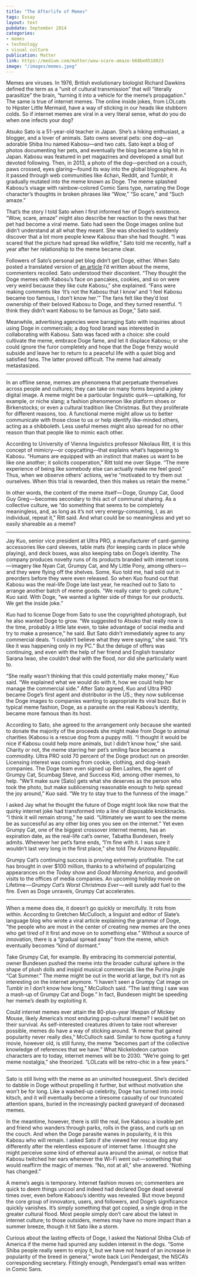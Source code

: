 ```yaml
---
title: "The Afterlife of Memes"
tags: Essay
layout: text
pubdate: September 2014
categories:
- memes
- technology
- visual culture
publication: Matter
link: https://medium.com/matter/wow-scare-amaze-b68be0518923
image: "/images/memes.jpeg"
---
```


Memes are viruses. In 1976, British evolutionary biologist Richard Dawkins defined the term as a “unit of cultural transmission” that will “literally parasitize” the brain, “turning it into a vehicle for the meme’s propagation.” The same is true of internet memes. The online inside jokes, from LOLcats to Hipster Little Mermaid, have a way of sticking in our heads like stubborn colds. So if internet memes are viral in a very literal sense, what do you do when one infects your dog?

Atsuko Sato is a 51-year-old teacher in Japan. She’s a hiking enthusiast, a blogger, and a lover of animals. Sato owns several pets: one dog—an adorable Shiba Inu named Kabosu—and two cats. Sato kept a blog of photos documenting her pets, and eventually the blog became a big hit in Japan. Kabosu was featured in pet magazines and developed a small but devoted following. Then, in 2013, a photo of the dog—perched on a couch, paws crossed, eyes glaring—found its way into the global blogosphere. As it passed through web communities like 4chan, Reddit, and Tumblr, it gradually mutated into the meme known as Doge. The meme splashed Kabosu’s visage with rainbow-colored Comic Sans type, narrating the Doge character’s thoughts in broken phrases like “Wow,” “So scare,” and “Such amaze.”

That’s the story I told Sato when I first informed her of Doge’s existence. “Wow, scare, amaze” might also describe her reaction to the news that her pet had become a viral meme. Sato had seen the Doge images online but didn’t understand at all what they meant. She was shocked to suddenly discover that a lot more people knew Kabosu than she had thought. “I was scared that the picture had spread like wildfire,” Sato told me recently, half a year after her relationship to the meme became clear.

Followers of Sato’s personal pet blog didn’t get Doge, either. When Sato posted a translated version of [an article](http://www.theverge.com/2013/12/31/5248762/doge-meme-rescue-dog-wow) I’d written about the meme, commenters recoiled. Sato understood their discontent. “They thought the Doge memes with Kabosu’s face on pancakes, cookies, and so on were very weird because they like cute Kabosu,” she explained. “Fans were making comments like ‘It’s not the Kabosu that I know’ and ‘I feel Kabosu became too famous, I don’t know her.’” The fans felt like they’d lost ownership of their beloved Kabosu to Doge, and they turned resentful. “I think they didn’t want Kabosu to be famous as Doge,” Sato said.

Meanwhile, advertising agencies were barraging Sato with inquiries about using Doge in commercials; a dog food brand was interested in collaborating with Kabosu. Sato was faced with a choice: she could cultivate the meme, embrace Doge fame, and let it displace Kabosu; or she could ignore the furor completely and hope that the Doge frenzy would subside and leave her to return to a peaceful life with a quiet blog and satisfied fans.
The latter proved difficult. The meme had already metastasized.

***

In an offline sense, memes are phenomena that perpetuate themselves across people and cultures; they can take on many forms beyond a jokey digital image. A meme might be a particular linguistic quirk — uptalking, for example, or niche slang; a fashion phenomenon like platform shoes or Birkenstocks; or even a cultural tradition like Christmas. But they proliferate for different reasons, too. A functional meme might allow us to better communicate with those close to us or help identify like-minded others, acting as a shibboleth. Less useful memes might also spread for no other reason than that people like to mimic each other.

According to University of Vienna linguistics professor Nikolaus Ritt, it is this concept of mimicry—or copycatting—that explains what’s happening to Kabosu. “Humans are equipped with an instinct that makes us want to be like one another; it solicits cooperation,” Ritt told me over Skype. “The mere experience of being like somebody else can actually make me feel good.” Thus, when we observe others’ actions, we’re “motivated to try them out ourselves. When this trial is rewarded, then this makes us retain the meme.”

In other words, the content of the meme itself — Doge, Grumpy Cat, Good Guy Greg — becomes secondary to this act of communal sharing. As a collective culture, we “do something that seems to be completely meaningless, and, as long as it’s not very energy-consuming, I, as an individual, repeat it,” Ritt said. And what could be so meaningless and yet so easily shareable as a meme?

***

Jay Kuo, senior vice president at Ultra PRO, a manufacturer of card-gaming accessories like card sleeves, table mats (for keeping cards in place while playing), and deck boxes, was also keeping tabs on Doge’s identity. The company produces novelty runs of its products branded with internet icons — imagery like Nyan Cat, Grumpy Cat, and My Little Pony, among others — and they were flying off the shelves. Some, Kuo told me, had sold out in preorders before they were even released. So when Kuo found out that Kabosu was the real-life Doge late last year, he reached out to Sato to arrange another batch of meme goods. “We really cater to geek culture,” Kuo said. With Doge, “we wanted a lighter side of things for our products. We get the inside joke.”

Kuo had to license Doge from Sato to use the copyrighted photograph, but he also wanted Doge to grow. “We suggested to Atsuko that really now is the time, probably a little late even, to take advantage of social media and try to make a presence,” he said. But Sato didn’t immediately agree to any commercial deals. “I couldn’t believe what they were saying,” she said. “It’s like it was happening only in my PC.” But the deluge of offers was continuing, and even with the help of her friend and English translator Sarana Iwao, she couldn’t deal with the flood, nor did she particularly want to.

“She really wasn’t thinking that this could potentially make money,” Kuo said. “We explained what we would do with it, how we could help her manage the commercial side.” After Sato agreed, Kuo and Ultra PRO became Doge’s first agent and distributor in the US.; they now sublicense the Doge images to companies wanting to appropriate its viral buzz. But in typical meme fashion, Doge, as a parasite on the real Kabosu’s identity, became more famous than its host.

According to Sato, she agreed to the arrangement only because she wanted to donate the majority of the proceeds she might make from Doge to animal charities (Kabosu is a rescue dog from a puppy mill). “I thought it would be nice if Kabosu could help more animals, but I didn’t know how,” she said. Charity or not, the meme starring her pet’s smiling face became a commodity. Ultra PRO sold 70 percent of the Doge product run on preorder. Licensing interest was coming from cookie, clothing, and dog-leash companies. The Doge team even signed up Ben Lashes, the agent of Grumpy Cat, Scumbag Steve, and Success Kid, among other memes, to help. “We’ll make sure [Sato] gets what she deserves as the person who took the photo, but make sublicensing reasonable enough to help spread the joy around,” Kuo said. “We try to stay true to the funness of the image.”

I asked Jay what he thought the future of Doge might look like now that the quirky internet joke had transformed into a line of disposable knickknacks. “I think it will remain strong,” he said. “Ultimately we want to see the meme be as successful as any other big ones you see on the internet.” Yet even Grumpy Cat, one of the biggest crossover internet memes, has an expiration date, as the real-life cat’s owner, Tabatha Bundesen, freely admits. Whenever her pet’s fame ends, “I’m fine with it. I was sure it wouldn’t last very long in the first place,” she told *The Arizona Republic*.

Grumpy Cat’s continuing success is proving extremely profitable. The cat has brought in over $100 million, thanks to a whirlwind of popularizing appearances on the *Today* show and *Good Morning America*, and goodwill visits to the offices of media companies. An upcoming holiday movie on Lifetime — *Grumpy Cat’s Worst Christmas Ever* — will surely add fuel to the fire. Even as Doge unravels, Grumpy Cat accelerates.

***

When a meme does die, it doesn’t go quickly or mercifully. It rots from within. According to Gretchen McCulloch, a linguist and editor of Slate’s language blog who wrote a viral article explaining the grammar of Doge, “the people who are most in the center of creating new memes are the ones who get tired of it first and move on to something else.” Without a source of innovation, there is a “gradual spread away” from the meme, which eventually becomes “kind of dormant.”

Take Grumpy Cat, for example. By embracing its commercial potential, owner Bundesen pushed the meme into the broader cultural sphere in the shape of plush dolls and insipid musical commercials like the Purina jingle “Cat Summer.” The meme might be out in the world at large, but it’s not as interesting on the internet anymore. “I haven’t seen a Grumpy Cat image on Tumblr in I don’t know how long,” McCulloch said. “The last thing I saw was a mash-up of Grumpy Cat and Doge.” In fact, Bundesen might be speeding her meme’s death by exploiting it.

Could internet memes ever attain the 80-plus-year lifespan of Mickey Mouse, likely America’s most enduring pop-cultural meme? I would bet on their survival. As self-interested creatures driven to take root wherever possible, memes do have a way of sticking around. “A meme that gained popularity never really dies,” McCulloch said. Similar to how quoting a funny movie, however old, is still funny, the meme “becomes part of the collective knowledge of references that we have.” What Nickelodeon cartoon characters are to today, internet memes will be to 2030. “We’re going to get meme nostalgia,” she theorized. “LOLcats will be retro-chic in a few years.”

***

Sato is still living with the meme as an uninvited houseguest. She’s decided to dabble in Doge without propelling it further, but without motivation she won’t be for long. Like a washed-up celebrity, Doge has turned into ironic kitsch, and it will eventually become a tiresome casualty of our truncated attention spans, buried in the increasingly packed graveyard of deceased memes.

In the meantime, however, there is still the real, live Kabosu: a lovable pet and friend who wanders through parks, rolls in the grass, and curls up on the couch. And when the Doge parasite wanes in popularity, it is this Kabosu who will remain. I asked Sato if she viewed her rescue dog any differently after the relentless exposure of internet fame. I thought she might perceive some kind of ethereal aura around the animal, or notice that Kabosu twitched her ears whenever the Wi-Fi went out — something that would reaffirm the magic of memes. “No, not at all,” she answered. “Nothing has changed.”

A meme’s aegis is temporary. Internet fashion moves on; commenters are quick to deem things uncool and indeed had declared Doge dead several times over, even before Kabosu’s identity was revealed. But move beyond the core group of innovators, users, and followers, and Doge’s significance quickly vanishes. It’s simply something that got copied, a single drop in the greater cultural flood. Most people simply don’t care about the latest in internet culture; to those outsiders, memes may have no more impact than a summer breeze, though it hit Sato like a storm.

Curious about the lasting effects of Doge, I asked the National Shiba Club of America if the meme had spurred any sudden interest in the dogs. “Some Shiba people really seem to enjoy it, but we have not heard of an increase in popularity of the breed in general,” wrote back Lori Pendergast, the NSCA’s corresponding secretary. Fittingly enough, Pendergast’s email was written in Comic Sans.
